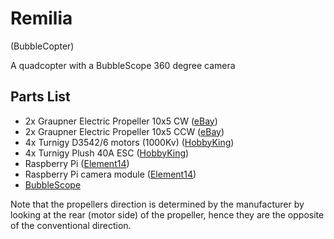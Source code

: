Remilia
=======

(BubbleCopter)

A quadcopter with a BubbleScope 360 degree camera

Parts List
----------

-	2x Graupner Electric Propeller 10x5 CW ([eBay](http://www.ebay.co.uk/itm/Graupner-SJ-Elektro-Electric-Propeller-10-x-5-Counterclockwise-1326-10X5L/271293831332))
-	2x Graupner Electric Propeller 10x5 CCW ([eBay](http://www.ebay.co.uk/itm/Graupner-SJ-Elektro-Electric-Propeller-10-x-5-1326-10X5-/271362704598))
-	4x Turnigy D3542/6 motors (1000Kv) ([HobbyKing](http://www.hobbyking.com/hobbyking/store/__18232__Turnigy_D3542_6_1000KV_Brushless_Outrunner_Motor.html))
- 4x Turnigy Plush 40A ESC ([HobbyKing](http://www.hobbyking.com/hobbyking/store/__2165__TURNIGY_Plush_40amp_Speed_Controller.html))
- Raspberry Pi ([Element14](http://www.element14.com/community/community/raspberry-pi))
- Raspberry Pi camera module ([Element14](http://www.element14.com/community/docs/DOC-54359))
- [BubbleScope](http://store.bubblepix.com/)

Note that the propellers direction is determined by the manufacturer by looking at the rear (motor side) of the propeller, hence they are the opposite of the conventional direction.
